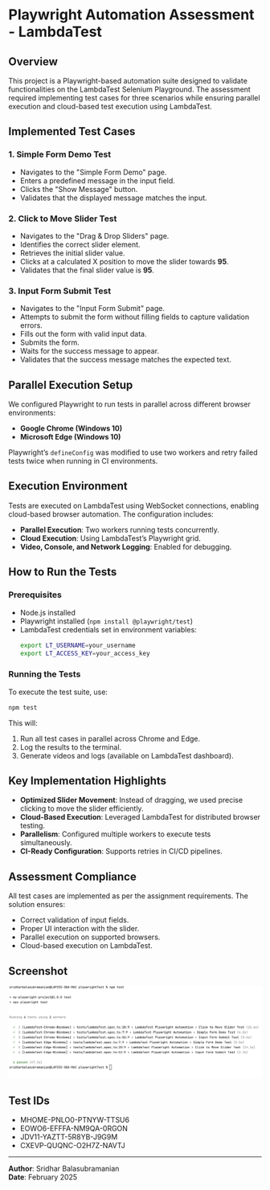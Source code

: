 # Playwright Automation Assessment - LambdaTest

## Overview
This project is a Playwright-based automation suite designed to validate functionalities on the LambdaTest Selenium Playground. The assessment required implementing test cases for three scenarios while ensuring parallel execution and cloud-based test execution using LambdaTest.

## Implemented Test Cases
### 1. Simple Form Demo Test
- Navigates to the "Simple Form Demo" page.
- Enters a predefined message in the input field.
- Clicks the "Show Message" button.
- Validates that the displayed message matches the input.

### 2. Click to Move Slider Test
- Navigates to the "Drag & Drop Sliders" page.
- Identifies the correct slider element.
- Retrieves the initial slider value.
- Clicks at a calculated X position to move the slider towards **95**.
- Validates that the final slider value is **95**.

### 3. Input Form Submit Test
- Navigates to the "Input Form Submit" page.
- Attempts to submit the form without filling fields to capture validation errors.
- Fills out the form with valid input data.
- Submits the form.
- Waits for the success message to appear.
- Validates that the success message matches the expected text.

## Parallel Execution Setup
We configured Playwright to run tests in parallel across different browser environments:
- **Google Chrome (Windows 10)**
- **Microsoft Edge (Windows 10)**

Playwright’s `defineConfig` was modified to use two workers and retry failed tests twice when running in CI environments.

## Execution Environment
Tests are executed on LambdaTest using WebSocket connections, enabling cloud-based browser automation. The configuration includes:
- **Parallel Execution**: Two workers running tests concurrently.
- **Cloud Execution**: Using LambdaTest’s Playwright grid.
- **Video, Console, and Network Logging**: Enabled for debugging.

## How to Run the Tests
### Prerequisites
- Node.js installed
- Playwright installed (`npm install @playwright/test`)
- LambdaTest credentials set in environment variables:
  ```bash
  export LT_USERNAME=your_username
  export LT_ACCESS_KEY=your_access_key
  ```

### Running the Tests
To execute the test suite, use:
```bash
npm test
```
This will:
1. Run all test cases in parallel across Chrome and Edge.
2. Log the results to the terminal.
3. Generate videos and logs (available on LambdaTest dashboard).

## Key Implementation Highlights
- **Optimized Slider Movement**: Instead of dragging, we used precise clicking to move the slider efficiently.
- **Cloud-Based Execution**: Leveraged LambdaTest for distributed browser testing.
- **Parallelism**: Configured multiple workers to execute tests simultaneously.
- **CI-Ready Configuration**: Supports retries in CI/CD pipelines.

## Assessment Compliance
All test cases are implemented as per the assignment requirements. The solution ensures:
- Correct validation of input fields.
- Proper UI interaction with the slider.
- Parallel execution on supported browsers.
- Cloud-based execution on LambdaTest.

## Screenshot

![Test Run](screenshot.png)

## Test IDs

- MHOME-PNLO0-PTNYW-TTSU6
- EOWO6-EFFFA-NM9QA-0RGON
- JDV11-YAZTT-5R8YB-J9G9M
- CXEVP-QUQNC-O2H7Z-NAVTJ

---
**Author**: Sridhar Balasubramanian  
**Date**: February 2025


